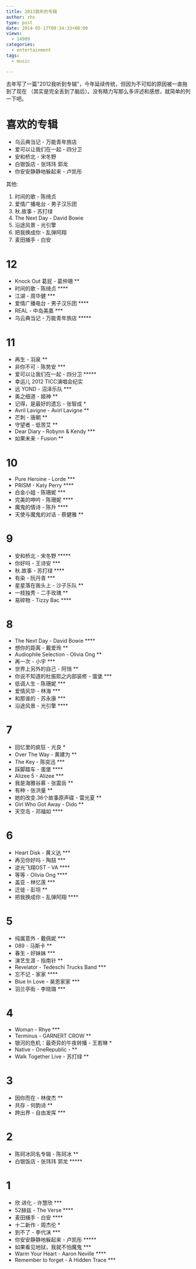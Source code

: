 ```yaml
---
title: 2013我听的专辑
author: zhs
type: post
date: 2014-05-17T09:34:33+00:00
views:
  - 14909
categories:
  - entertainment
tags:
  - music

---
```


去年写了一篇"2012我听到专辑"，今年延续传统，但因为不可知的原因被一直拖到了现在
（其实是完全丢到了脑后）。没有精力写那么多评述和感想，就简单的列一下吧。

# 喜欢的专辑

- 乌云典当记 - 万能青年旅店
- 爱可以让我们在一起 - 四分卫
- 安和桥北 - 宋冬野
- 白银饭店 - 张玮玮 郭龙
- 你安安静静地躲起来 - 卢凯彤

其他:

1. 时间的歌 - 陈绮贞
2. 爱情广播电台 - 男子汉乐团
3. 秋.故事 - 苏打绿
4. The Next Day - David Bowie
5. 沿途风景 - 光引擎
6. 把我换成你 - 乱弹阿翔
7. 麦田捕手 - 白安


# 12
- Knock Out 葛屁 - 葛仲珊 **
- 时间的歌 - 陈绮贞 ****
- 江湖 - 周华健 ***
- 爱情广播电台 - 男子汉乐团 ****
- REAL - 中岛美嘉 ***
- 乌云典当记 - 万能青年旅店 *****

# 11
- 再生 - 羽泉 **
- 非你不可 - 陈势安 ***
- 爱可以让我们在一起 - 四分卫 *****
- 幸运儿 2012 TICC演唱会纪实
- 远 YOND - 沼泽乐队 ***
- 奥之细道 - 姬神 **
- 记得，是最好的遗忘 - 张智成 *
- Avril Lavigne - Avirl Lavigne **
- 芒刺 - 唐朝 **
- 守望者 - 低苦艾 **
- Dear Diary - Robynn & Kendy ***
- 如果未来 - Fusion **

# 10
- Pure Heroine - Lorde ***
- PRISM - Katy Perry ****
- 白金小姐 - 陈珊妮 ***
- 完美的呻吟 - 陈珊妮 ****
- 魔鬼的情诗 - 陈升 ****
- 天使与魔鬼的对话 - 蔡健雅 **

# 9
- 安和桥北 - 宋冬野 *****
- 你好吗 - 王诗安 ***
- 秋.故事 - 苏打绿 ****
- 有染 - 阮丹青 ***
- 星星落在我头上 - 沙子乐队 **
- 一枝独秀 - 二手玫瑰 **
- 易碎物 - Tizzy Bac ****

# 8
- The Next Day - David Bowie ****
- 想你的距离 - 戴爱玲 **
- Audiophile Selection - Olivia Ong **
- 再一次 - 小宇 ***
- 世界上另外的自己 - 阿悄 **
- 你说不知道的杜振熙之内部装修 - 蛋堡 ***
- 低调人生 - 陈珊妮 ***
- 爱情风华 - 林海 ***
- 和那谁的 - 苏永康 ***
- 沿途风景 - 光引擎 ****

# 7
- 回忆里的疯狂 - 光良 *
- Over The Way - 黄建为 **
- The Key - 陈奕迅 ***
- 踩脚踏车 - 蛋堡 ****
- Alizee 5 - Alizee ***
- 我是海雅谷慕 - 张震岳 **
- 有种 - 张洪量 **
- 她的改变.36个故事原声碟 - 雷光夏 **
- Girl Who Got Away - Dido **
- 天空岛 - 邓福如 ****

# 6
- Heart Disk - 黄义达 ***
- 再见你好吗 - 陶喆 ***
- 逆光飞翔OST - VA ****
- 等等 - Olivia Ong ****
- 盖亚 - 林忆莲 ***
- 迁徙 - 彭坦 **
- 把我换成你 - 乱弹阿翔 ****

# 5
- 纯属意外 - 戴佩妮 ***
- 089 - 马斯卡 **
- 春生 - 好妹妹 ***
- 演艺生涯 - 指南针 **
- Revelator - Tedeschi Trucks Band ***
- 忘不记 - 家家 ****
- Blue In Love - 昊恩家家 ***
- 羽兰亭街 - 李晓璐 ***

# 4
- Woman - Rhye ***
- Terminus - GARNERT CROW **
- 银河的危机：最奇异的午夜转播 - 王若琳 *
- Native - OneRepublic - **
- Walk Together Live - 苏打绿 **

# 3
- 因你而在 - 林俊杰 **
- 共存 - 何韵诗 **
- 跨出界 - 自由发挥 ***

# 2
- 陈珂冰同名专辑 - 陈珂冰 **
- 白银饭店 - 张玮玮 郭龙 *****

# 1
- 欣 进化 - 许慧欣 ***
- 52赫兹 - The Verse ****
- 麦田捕手 - 白安 ****
- 十二新作 - 周杰伦 *
- 到不了 - 李代沫 ***
- 你安安静静地躲起来 - 卢凯彤 *****
- 如果看见地狱，我就不怕魔鬼 ***
- Warm Your Heart - Aaron Neville ****
- Remember to forget - A Hidden Trace ***
